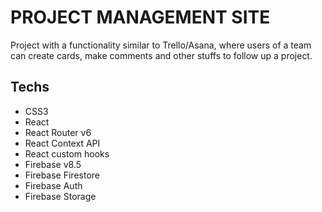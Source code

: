 # PROJECT MANAGEMENT SITE

Project with a functionality similar to Trello/Asana, where users of a team can create cards, make comments and other stuffs to follow up a project.

## Techs

- CSS3
- React
- React Router v6
- React Context API
- React custom hooks
- Firebase v8.5
- Firebase Firestore
- Firebase Auth
- Firebase Storage
